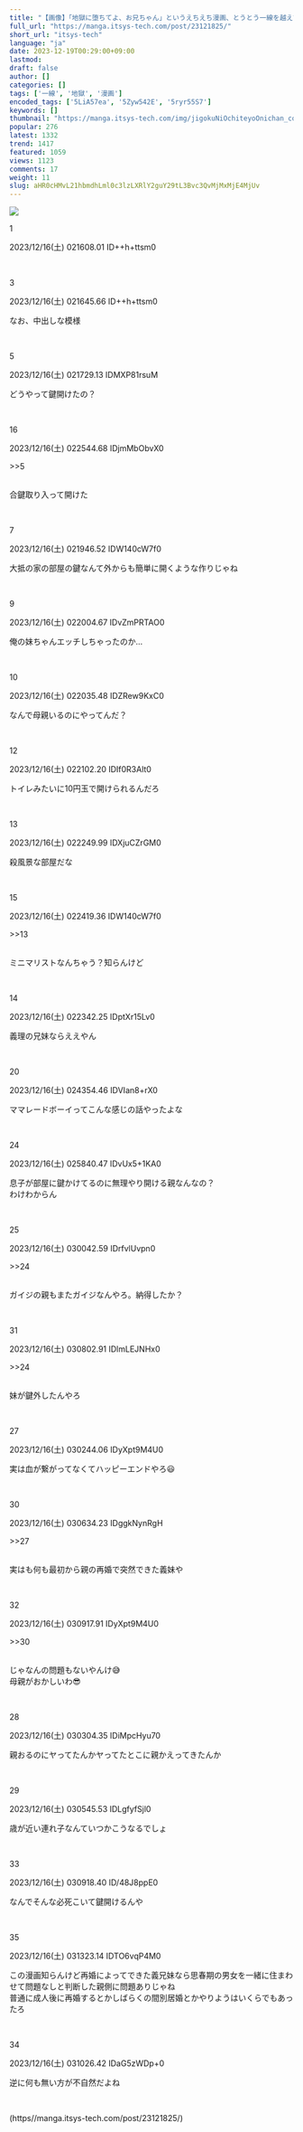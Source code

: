 ```yaml
---
title: "【画像】「地獄に堕ちてよ、お兄ちゃん」というえちえち漫画、とうとう一線を越えてしまうｗｗｗ"
full_url: "https://manga.itsys-tech.com/post/23121825/"
short_url: "itsys-tech"
language: "ja"
date: 2023-12-19T00:29:00+09:00
lastmod: 
draft: false
author: []
categories: []
tags: ['一線', '地獄', '漫画']
encoded_tags: ['5LiA57ea', '5Zyw542E', '5ryr55S7']
keywords: []
thumbnail: "https://manga.itsys-tech.com/img/jigokuNiOchiteyoOnichan_comic_cover01.jpg"
popular: 276
latest: 1332
trend: 1417
featured: 1059
views: 1123
comments: 17
weight: 11
slug: aHR0cHMvL21hbmdhLml0c3lzLXRlY2guY29tL3Bvc3QvMjMxMjE4MjUv
---
```


![](https://manga.itsys-tech.com/img/jigokuNiOchiteyoOnichan_comic_cover01.jpg)

<div><p class='t_h'>1 <p>2023/12/16(土) 021608.01 ID++h+ttsm0</p></p><br><p class='t_h'>3 <p>2023/12/16(土) 021645.66 ID++h+ttsm0</p></p><p class='t_b'>なお、中出しな模様</p><br><p class='t_h'>5 <p>2023/12/16(土) 021729.13 IDMXP81rsuM</p></p><p class='t_b'>どうやって鍵開けたの？</p><br><p class='t_h t_i'>16 <p>2023/12/16(土) 022544.68 IDjmMbObvX0</p></p><p class='t_b t_i'><p class='anchor'>>>5</p><br>合鍵取り入って開けた</p><br><p class='t_h'>7 <p>2023/12/16(土) 021946.52 IDW140cW7f0</p></p><p class='t_b'>大抵の家の部屋の鍵なんて外からも簡単に開くような作りじゃね</p><br><p class='t_h'>9 <p>2023/12/16(土) 022004.67 IDvZmPRTAO0</p></p><p class='t_b'>俺の妹ちゃんエッチしちゃったのか…</p><br><p class='t_h'>10 <p>2023/12/16(土) 022035.48 IDZRew9KxC0</p></p><p class='t_b'>なんで母親いるのにやってんだ？</p><br><p class='t_h'>12 <p>2023/12/16(土) 022102.20 IDIf0R3Alt0</p></p><p class='t_b'>トイレみたいに10円玉で開けられるんだろ</p><br><p class='t_h'>13 <p>2023/12/16(土) 022249.99 IDXjuCZrGM0</p></p><p class='t_b'>殺風景な部屋だな</p><br><p class='t_h t_i'>15 <p>2023/12/16(土) 022419.36 IDW140cW7f0</p></p><p class='t_b t_i'><p class='anchor'>>>13</p><br>ミニマリストなんちゃう？知らんけど</p><br><p class='t_h'>14 <p>2023/12/16(土) 022342.25 IDptXr15Lv0</p></p><p class='t_b'>義理の兄妹ならええやん</p><br><p class='t_h'>20 <p>2023/12/16(土) 024354.46 IDVIan8+rX0</p></p><p class='t_b'>ママレードボーイってこんな感じの話やったよな</p><br><p class='t_h'>24 <p>2023/12/16(土) 025840.47 IDvUx5+1KA0</p></p><p class='t_b'>息子が部屋に鍵かけてるのに無理やり開ける親なんなの？<br>わけわからん</p><br><p class='t_h t_i'>25 <p>2023/12/16(土) 030042.59 IDrfvlUvpn0</p></p><p class='t_b t_i'><p class='anchor'>>>24</p><br>ガイジの親もまたガイジなんやろ。納得したか？</p><br><p class='t_h t_i'>31 <p>2023/12/16(土) 030802.91 IDlmLEJNHx0</p></p><p class='t_b t_i'><p class='anchor'>>>24</p><br>妹が鍵外したんやろ</p><br><p class='t_h'>27 <p>2023/12/16(土) 030244.06 IDyXpt9M4U0</p></p><p class='t_b'>実は血が繋がってなくてハッピーエンドやろ😃</p><br><p class='t_h t_i'>30 <p>2023/12/16(土) 030634.23 IDggkNynRgH</p></p><p class='t_b t_i'><p class='anchor'>>>27</p><br>実はも何も最初から親の再婚で突然できた義妹や</p><br><p class='t_h t_i'>32 <p>2023/12/16(土) 030917.91 IDyXpt9M4U0</p></p><p class='t_b t_i'><p class='anchor'>>>30</p><br>じゃなんの問題もないやんけ😅<br>母親がおかしいわ😎</p><br><p class='t_h'>28 <p>2023/12/16(土) 030304.35 IDiMpcHyu70</p></p><p class='t_b'>親おるのにヤってたんかヤってたとこに親かえってきたんか</p><br><p class='t_h'>29 <p>2023/12/16(土) 030545.53 IDLgfyfSjl0</p></p><p class='t_b'>歳が近い連れ子なんていつかこうなるでしょ</p><br><p class='t_h'>33 <p>2023/12/16(土) 030918.40 ID/48J8ppE0</p></p><p class='t_b'>なんでそんな必死こいて鍵開けるんや</p><br><p class='t_h'>35 <p>2023/12/16(土) 031323.14 IDTO6vqP4M0</p></p><p class='t_b'>この漫画知らんけど再婚によってできた義兄妹なら思春期の男女を一緒に住まわせて問題なしと判断した親側に問題ありじゃね<br>普通に成人後に再婚するとかしばらくの間別居婚とかやりようはいくらでもあったろ</p><br><p class='t_h'>34 <p>2023/12/16(土) 031026.42 IDaG5zWDp+0</p></p><p class='t_b'>逆に何も無い方が不自然だよね</p><br></div>

(https//manga.itsys-tech.com/post/23121825/)
